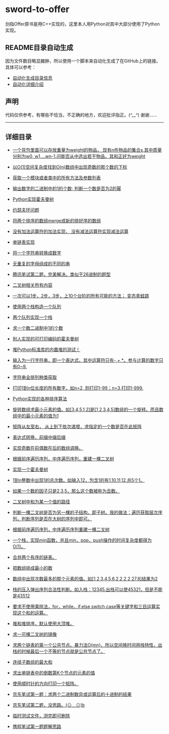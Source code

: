 # sword-to-offer
剑指Offer原书是用C++实现的，这里本人用Python对其中大部分使用了Python实现。



## README目录自动生成
因为文件数目略显臃肿，所以使用一个脚本来自动化生成了在GitHub上的链接。具体可以参考：

- [自动化生成目录信息](https://github.com/guoruibiao/sword-to-offer/blob/master/mkreadme.py)
- [自动化详细介绍](http://blog.csdn.net/marksinoberg/article/details/70175738)


## 声明

代码仅供参考，有哪些不恰当，不正确的地方，欢迎批评指正。(*^__^*) 谢谢……

---
## 详细目录

 - [ 一个背包里面可以存放重量为weight的物品， 现有n件物品的集合s,其中质量分别为w0, w1,...wn-1.问能否从中选出若干物品，其和正好为weight
](https://github.com/guoruibiao/sword-to-offer/blob/master/datastructor1/Backage.py)

 - [ 以O(1)空间复杂度找到O(n)数组中出现奇数的那个数的下标
](https://github.com/guoruibiao/sword-to-offer/blob/master/datastructor1/find_oddnumber_in_array.py)

 - [ 获取一个模块或者类中的所有方法及参数列表
](https://github.com/guoruibiao/sword-to-offer/blob/master/datastructor1/getmethods.py)

 - [ 输出数字的二进制中的1的个数;  判断一个数是否为2的幂
](https://github.com/guoruibiao/sword-to-offer/blob/master/datastructor1/get_number_of_1_in_binary.py)

 - [ Python实现霍夫曼树
](https://github.com/guoruibiao/sword-to-offer/blob/master/datastructor1/Huffman.py)

 - [ 约瑟夫环问题
](https://github.com/guoruibiao/sword-to-offer/blob/master/datastructor1/JosephusRing.py)

 - [ 将两个排序的数组merge成新的排好序的数组
](https://github.com/guoruibiao/sword-to-offer/blob/master/datastructor1/MergeSortedArray.py)

 - [ 没有加法运算符的加法实现， 没有减法运算符实现减法运算
](https://github.com/guoruibiao/sword-to-offer/blob/master/datastructor1/no_operators_for_plus.py)

 - [ 单链表实现
](https://github.com/guoruibiao/sword-to-offer/blob/master/datastructor1/SingleChain.py)

 - [ 将一个字符串转换成数字
](https://github.com/guoruibiao/sword-to-offer/blob/master/datastructor1/string2number.py)

 - [ 无重复的字母组成的不同的串
](https://github.com/guoruibiao/sword-to-offer/blob/master/datastructor1/stringunicode.py)

 - [ 腾讯笔试第二题，完美解决。类似于26进制的题型
](https://github.com/guoruibiao/sword-to-offer/blob/master/datastructor1/tencent_2.py)

 - [ 二叉树相关所有内容
](https://github.com/guoruibiao/sword-to-offer/blob/master/datastructor1/TwoBranchTree.py)

 - [ 一次可以1步，2步，3步，上10个台阶的所有可能的方法； 变态青蛙跳
](https://github.com/guoruibiao/sword-to-offer/blob/master/datastructor1/上楼梯递归.py)

 - [ 使用两个栈构造一个队列
](https://github.com/guoruibiao/sword-to-offer/blob/master/datastructor1/两个栈实现的队列.py)

 - [ 两个队列实现一个栈
](https://github.com/guoruibiao/sword-to-offer/blob/master/datastructor1/两个队列实现一个栈.py)

 - [ 求一个数二进制中1的个数
](https://github.com/guoruibiao/sword-to-offer/blob/master/datastructor1/二进制运算相关.py)

 - [ 别人实现的可打印编码的霍夫曼树
](https://github.com/guoruibiao/sword-to-offer/blob/master/datastructor1/可打印编码的霍夫曼树.py)

 - [ 堆Python标准库的内置堆的测试！
](https://github.com/guoruibiao/sword-to-offer/blob/master/datastructor1/堆测试.py)

 - [ 输入为一行字符串，即一个表达式。其中运算符只有-,+,*。参与计算的数字只有0~9.
](https://github.com/guoruibiao/sword-to-offer/blob/master/datastructor1/奇怪的表达式求值.py)

 - [  字符串全排列种类获取
](https://github.com/guoruibiao/sword-to-offer/blob/master/datastructor1/字符串全排列.py)

 - [ 打印1到n位长度的所有数字，如n=2, 则打印1-99；n=3,打印1-999.
](https://github.com/guoruibiao/sword-to-offer/blob/master/datastructor1/打印1到n之间的所有数字.py)

 - [Python实现的各种排序算法
](https://github.com/guoruibiao/sword-to-offer/blob/master/datastructor1/排序算法.py)

 - [ 旋转数组求最小元素的值。如[3,4,5,1,2]是[1,2,3,4,5]数组的一个旋转。而且数组中的最小元素的值为1
](https://github.com/guoruibiao/sword-to-offer/blob/master/datastructor1/旋转数组求最小元素的值.py)

 - [ 矩阵从左至右， 从上到下依次递增，求指定的一个数是否在此矩阵
](https://github.com/guoruibiao/sword-to-offer/blob/master/datastructor1/杨氏矩阵.py)

 - [ 表达式转换，前缀中缀后缀
](https://github.com/guoruibiao/sword-to-offer/blob/master/datastructor1/表达式互相转化.py)

 - [ 实现奇数在前偶数在后的数组调换。
](https://github.com/guoruibiao/sword-to-offer/blob/master/datastructor1/调整数组顺序实现奇数在前偶数在后.py)

 - [ 根据前序遍历序列，中序遍历序列，重建一棵二叉树
](https://github.com/guoruibiao/sword-to-offer/blob/master/datastructor1/重建二叉树.py)

 - [ 实现一个霍夫曼树
](https://github.com/guoruibiao/sword-to-offer/blob/master/datastructor1/霍夫曼树创建.py)

 - [ 1到n整数中出现1的总次数。如输入12，包含1的有1,10,11,12.共5个1。
](https://github.com/guoruibiao/sword-to-offer/blob/master/datastructor2/1到n整数中出现1的总次数.py)

 - [ 如果一个数的因子只是2,3,5，那么这个数被称为丑数。
](https://github.com/guoruibiao/sword-to-offer/blob/master/datastructor2/丑数相关.py)

 - [ 二叉树中和为某一个值的路径
](https://github.com/guoruibiao/sword-to-offer/blob/master/datastructor2/二叉树中和为某一个值的路径.py)

 - [ 判断一棵二叉树是否为另一棵的子结构，即子树。我的做法：遍历获取层次序列，判断序列是否在大树的序列中即可。
](https://github.com/guoruibiao/sword-to-offer/blob/master/datastructor2/判断一棵二叉树是否为另一棵的子结构.py)

 - [ 根据前序遍历序列，中序遍历序列重建一棵二叉树
](https://github.com/guoruibiao/sword-to-offer/blob/master/datastructor2/前序中序求后序.py)

 - [ 一个栈，实现min函数，并且min，pop，push操作的时间复杂度都得为O(1)。
](https://github.com/guoruibiao/sword-to-offer/blob/master/datastructor2/包含min函数得栈.py)

 - [ 合并两个有序的链表。
](https://github.com/guoruibiao/sword-to-offer/blob/master/datastructor2/合并两个有序链表.py)

 - [ 把数组排成最小的数
](https://github.com/guoruibiao/sword-to-offer/blob/master/datastructor2/把数组排成最小的数.py)

 - [ 数组中出现次数最多的那个元素的值。如[1,2,3,4,5,6,2,2,2,2,27,8]结果为2
](https://github.com/guoruibiao/sword-to-offer/blob/master/datastructor2/数组中出现次数最多的那个元素的值.py)

 - [ 栈的压入弹出序列合法性判断。如入栈：12345.出栈可以使45321，但是不能是43512
](https://github.com/guoruibiao/sword-to-offer/blob/master/datastructor2/栈的压入弹出序列合法性判断.py)

 - [ 要求不使用乘除法，for，while，if,else,switch,case等关键字和三目运算实现这个和的运算。
](https://github.com/guoruibiao/sword-to-offer/blob/master/datastructor2/求1+2+到N.py)

 - [ 堆和堆排序，默认使用大顶堆。
](https://github.com/guoruibiao/sword-to-offer/blob/master/datastructor2/堆和堆排序.py)

 - [ 求一可棵二叉树的镜像
](https://github.com/guoruibiao/sword-to-offer/blob/master/datastructor2/求一可棵二叉树的镜像.py)

 - [ 求两个链表的第一个公共节点。暴力法O(mn)，所以空间换时间用栈特性，出栈的时候最后一个不等的节点就是公共节点了。
](https://github.com/guoruibiao/sword-to-offer/blob/master/datastructor2/求两个链表的第一个公共节点.py)

 - [ 连续子数组的最大和
](https://github.com/guoruibiao/sword-to-offer/blob/master/datastructor2/连续子数组的最大和.py)

 - [ 求出单链表中的倒数第K个节点的元素的值
](https://github.com/guoruibiao/sword-to-offer/blob/master/datastructor2/链表中倒数第K个数.py)

 - [ 使用顺时针的方向打印一个矩阵。
](https://github.com/guoruibiao/sword-to-offer/blob/master/datastructor2/顺时针打印矩阵.py)

 - [ 京东笔试第一题：求两个二进制数异或运算后的十进制的结果
](https://github.com/guoruibiao/sword-to-offer/blob/master/jingdong/1.py)

 - [ 京东笔试第二题，没思路。(⊙﹏⊙)b
](https://github.com/guoruibiao/sword-to-offer/blob/master/jingdong/2.py)

 - [ 临时测试文件，测完即可删除
](https://github.com/guoruibiao/sword-to-offer/blob/master/jingdong/temp-2.py)

 - [ 携程笔试第一题题解思路
](https://github.com/guoruibiao/sword-to-offer/blob/master/xiecheng/1.py)



